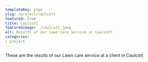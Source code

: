 ```yaml
---
templateKey: page
slug: /project/caulcott
featured: true
title: Caulcott
featuredimage: ./caulcott.jpeg
alt: Results of our Lawn Care Service in Caulcott
categories:
- project
---
```

These are the results of our Lawn care service at a client in Caulcott


